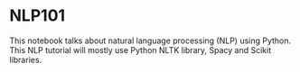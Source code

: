 # NLP101
This notebook talks about natural language processing (NLP) using Python. This NLP tutorial will mostly use Python NLTK library, Spacy and Scikit libraries.

